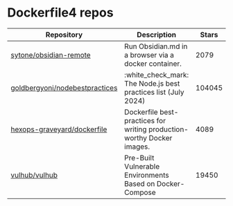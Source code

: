 # Dockerfile4 repos

| Repository                                                                          | Description                                                            | Stars  |
| ----------------------------------------------------------------------------------- | ---------------------------------------------------------------------- | ------ |
| [sytone/obsidian-remote](https://github.com/sytone/obsidian-remote)                 | Run Obsidian.md in a browser via a docker container.                   | 2079   |
| [goldbergyoni/nodebestpractices](https://github.com/goldbergyoni/nodebestpractices) | :white\_check\_mark:  The Node.js best practices list (July 2024)      | 104045 |
| [hexops-graveyard/dockerfile](https://github.com/hexops-graveyard/dockerfile)       | Dockerfile best-practices for writing production-worthy Docker images. | 4089   |
| [vulhub/vulhub](https://github.com/vulhub/vulhub)                                   | Pre-Built Vulnerable Environments Based on Docker-Compose              | 19450  |
